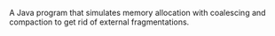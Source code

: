 A Java program that simulates memory allocation with coalescing and compaction to get rid of external fragmentations.
